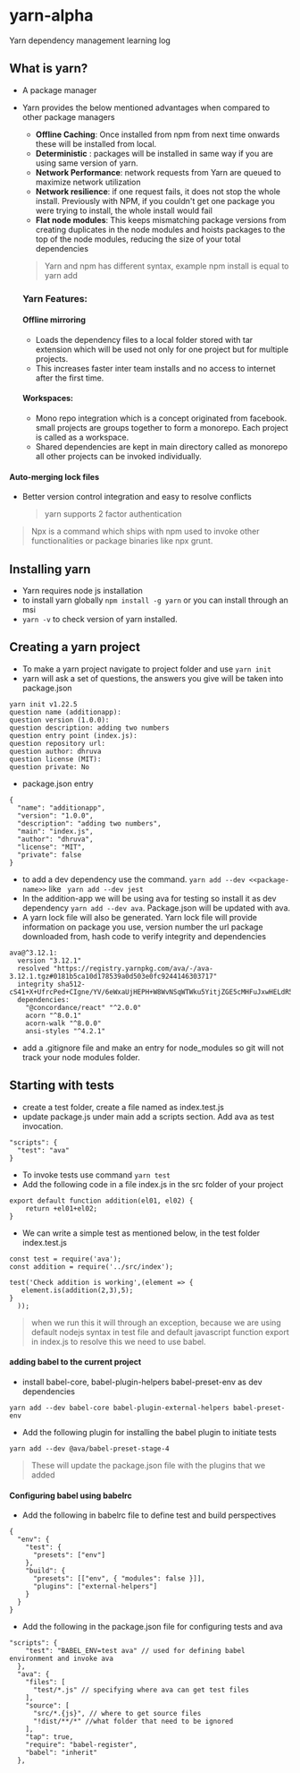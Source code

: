 # yarn-alpha

Yarn dependency management learning log

## What is yarn?

- A package manager
- Yarn provides the below mentioned advantages when compared to other package managers

  - **Offline Caching**: Once installed from npm from next time onwards these will be installed from local.
  - **Deterministic** : packages will be installed in same way if you are using same version of yarn.
  - **Network Performance**: network requests from Yarn are queued to maximize network utilization
  - **Network resilience**: if one request fails, it does not stop the whole install. Previously with NPM, if you couldn't get one package you were trying to install, the whole install would fail
  - **Flat node modules**: This keeps mismatching package versions from creating duplicates in the node modules and hoists packages to the top of the node modules, reducing the size of your total dependencies

  > Yarn and npm has different syntax, example npm install is equal to yarn add

  ### Yarn Features:

  #### Offline mirroring

  - Loads the dependency files to a local folder stored with tar extension which will be used not only for one project but for multiple projects.
  - This increases faster inter team installs and no access to internet after the first time.

  #### Workspaces:

  - Mono repo integration which is a concept originated from facebook. small projects are groups together to form a monorepo. Each project is called as a workspace.
  - Shared dependencies are kept in main directory called as monorepo all other projects can be invoked individually.

#### Auto-merging lock files

- Better version control integration and easy to resolve conflicts
  > yarn supports 2 factor authentication

> Npx is a command which ships with npm used to invoke other functionalities or package binaries like npx grunt.

## Installing yarn

- Yarn requires node js installation
- to install yarn globally `npm install -g yarn` or you can install through an msi
- `yarn -v` to check version of yarn installed.

## Creating a yarn project

- To make a yarn project navigate to project folder and use `yarn init`
- yarn will ask a set of questions, the answers you give will be taken into package.json

```
yarn init v1.22.5
question name (additionapp):
question version (1.0.0):
question description: adding two numbers
question entry point (index.js):
question repository url:
question author: dhruva
question license (MIT):
question private: No
```

- package.json entry

```
{
  "name": "additionapp",
  "version": "1.0.0",
  "description": "adding two numbers",
  "main": "index.js",
  "author": "dhruva",
  "license": "MIT",
  "private": false
}
```

- to add a dev dependency use the command. `yarn add --dev <<package-name>>` like ` yarn add --dev jest`
- In the addition-app we will be using ava for testing so install it as dev dependency `yarn add --dev ava`. Package.json will be updated with ava.
- A yarn lock file will also be generated. Yarn lock file will provide information on package you use, version number the url package downloaded from, hash code to verify integrity and dependencies

```
ava@^3.12.1:
  version "3.12.1"
  resolved "https://registry.yarnpkg.com/ava/-/ava-3.12.1.tgz#0181b5ca10d178539a0d503e0fc9244146303717"
  integrity sha512-cS41+X+UfrcPed+CIgne/YV/6eWxaUjHEPH+W8WvNSqWTWku5YitjZGE5cMHFuJxwHELdR541xTBRn8Uwi4PSw==
  dependencies:
    "@concordance/react" "^2.0.0"
    acorn "^8.0.1"
    acorn-walk "^8.0.0"
    ansi-styles "^4.2.1"
```

- add a .gitignore file and make an entry for node_modules so git will not track your node modules folder.

## Starting with tests

- create a test folder, create a file named as index.test.js
- update package.js under main add a scripts section. Add ava as test invocation.

```
"scripts": {
  "test": "ava"
}
```

- To invoke tests use command `yarn test`
- Add the following code in a file index.js in the src folder of your project

```
export default function addition(el01, el02) {
    return +el01+el02;
}
```

- We can write a simple test as mentioned below, in the test folder index.test.js

```
const test = require('ava');
const addition = require('../src/index');

test('Check addition is working',(element => {
   element.is(addition(2,3),5);
}
  ));
```

> when we run this it will through an exception, because we are using default nodejs syntax in test file and default javascript function export in index.js to resolve this we need to use babel.

#### adding babel to the current project

- install babel-core, babel-plugin-helpers babel-preset-env as dev dependencies

```
yarn add --dev babel-core babel-plugin-external-helpers babel-preset-env
```

- Add the following plugin for installing the babel plugin to initiate tests

```
yarn add --dev @ava/babel-preset-stage-4
```

> These will update the package.json file with the plugins that we added

#### Configuring babel using babelrc
- Add the following in babelrc file to define test and build perspectives
```
{
  "env": {
    "test": {
      "presets": ["env"]
    },
    "build": {
      "presets": [["env", { "modules": false }]],
      "plugins": ["external-helpers"]
    }
  }
}

```
- Add the following in the package.json file for configuring tests and ava
```
"scripts": {
    "test": "BABEL_ENV=test ava" // used for defining babel environment and invoke ava
  },
  "ava": {
    "files": [
      "test/*.js" // specifying where ava can get test files
    ],
    "source": [
      "src/*.{js}", // where to get source files
      "!dist/**/*" //what folder that need to be ignored
    ],
    "tap": true,
    "require": "babel-register",
    "babel": "inherit"
  },
```
